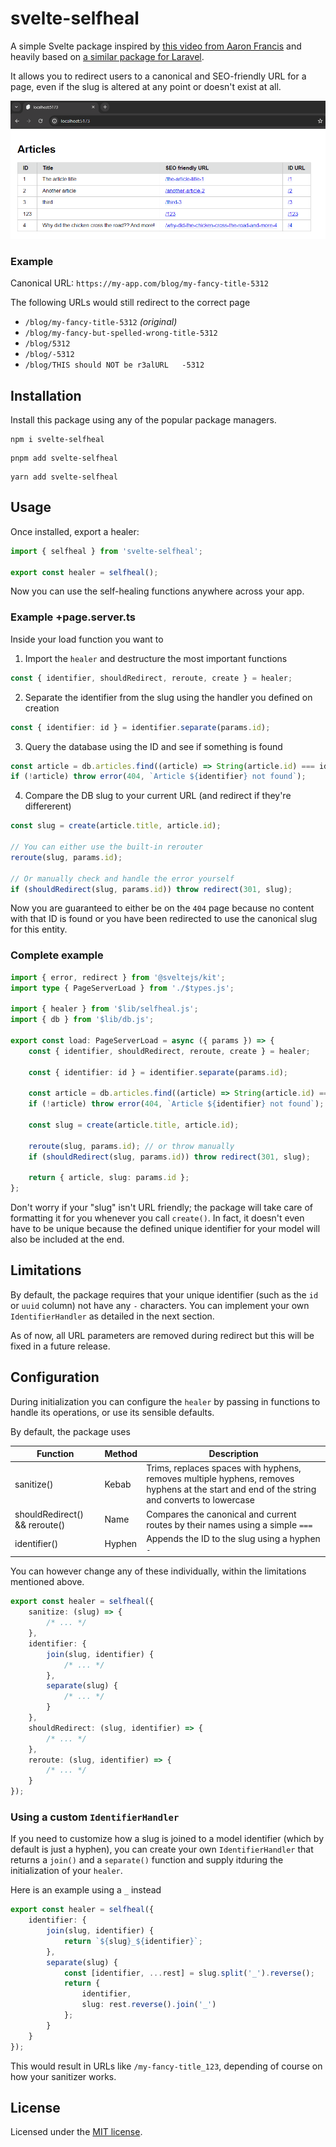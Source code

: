 # svelte-selfheal

A simple Svelte package inspired by [this video from Aaron Francis](https://www.youtube.com/watch?v=a6lnfyES-LA) and heavily based on [a similar package for Laravel](https://github.com/lukeraymonddowning/self-healing-urls).

It allows you to redirect users to a canonical and SEO-friendly URL for a page, even if the slug is altered at any point or doesn't exist at all.

![svelte-selfheal-gif](./static/svelte-selfheal.gif)

### Example

Canonical URL: `https://my-app.com/blog/my-fancy-title-5312`

The following URLs would still redirect to the correct page

- `/blog/my-fancy-title-5312` _(original)_
- `/blog/my-fancy-but-spelled-wrong-title-5312`
- `/blog/5312`
- `/blog/-5312`
- `/blog/THIS should NOT be r3alURL   -5312`

## Installation

Install this package using any of the popular package managers.

```
npm i svelte-selfheal
```

```
pnpm add svelte-selfheal
```

```
yarn add svelte-selfheal
```

## Usage

Once installed, export a healer:

```ts
import { selfheal } from 'svelte-selfheal';

export const healer = selfheal();
```

Now you can use the self-healing functions anywhere across your app.

### Example +page.server.ts

Inside your load function you want to

1. Import the `healer` and destructure the most important functions

```ts
const { identifier, shouldRedirect, reroute, create } = healer;
```

2. Separate the identifier from the slug using the handler you defined on creation

```ts
const { identifier: id } = identifier.separate(params.id);
```

3. Query the database using the ID and see if something is found

```ts
const article = db.articles.find((article) => String(article.id) === id);
if (!article) throw error(404, `Article ${identifier} not found`);
```

4. Compare the DB slug to your current URL (and redirect if they're differerent)

```ts
const slug = create(article.title, article.id);

// You can either use the built-in rerouter
reroute(slug, params.id);

// Or manually check and handle the error yourself
if (shouldRedirect(slug, params.id)) throw redirect(301, slug);
```

Now you are guaranteed to either be on the `404` page because no content with that ID is found or you have been redirected to use the canonical slug for this entity.

### Complete example

```ts
import { error, redirect } from '@sveltejs/kit';
import type { PageServerLoad } from './$types.js';

import { healer } from '$lib/selfheal.js';
import { db } from '$lib/db.js';

export const load: PageServerLoad = async ({ params }) => {
	const { identifier, shouldRedirect, reroute, create } = healer;

	const { identifier: id } = identifier.separate(params.id);

	const article = db.articles.find((article) => String(article.id) === id);
	if (!article) throw error(404, `Article ${identifier} not found`);

	const slug = create(article.title, article.id);

	reroute(slug, params.id); // or throw manually
	if (shouldRedirect(slug, params.id)) throw redirect(301, slug);

	return { article, slug: params.id };
};
```

Don't worry if your "slug" isn't URL friendly; the package will take care of
formatting it for you whenever you call `create()`. In fact, it doesn't even have to be unique because the
defined unique identifier for your model will also be included at the end.

## Limitations

By default, the package requires that your unique identifier (such as the `id` or `uuid` column)
not have any `-` characters. You can implement your own `IdentifierHandler` as detailed in the next section.

As of now, all URL parameters are removed during redirect but this will be fixed in a future release.

## Configuration

During initialization you can configure the `healer` by passing in functions to handle its operations, or use its sensible defaults.

By default, the package uses

| Function                      | Method | Description                                                                                                                                 |
| ----------------------------- | ------ | ------------------------------------------------------------------------------------------------------------------------------------------- |
| sanitize()                    | Kebab  | Trims, replaces spaces with hyphens, removes multiple hyphens, removes hyphens at the start and end of the string and converts to lowercase |
| shouldRedirect() && reroute() | Name   | Compares the canonical and current routes by their names using a simple `===`                                                               |
| identifier()                  | Hyphen | Appends the ID to the slug using a hyphen `-`                                                                                               |

You can however change any of these individually, within the limitations mentioned above.

```ts
export const healer = selfheal({
	sanitize: (slug) => {
		/* ... */
	},
	identifier: {
		join(slug, identifier) {
			/* ... */
		},
		separate(slug) {
			/* ... */
		}
	},
	shouldRedirect: (slug, identifier) => {
		/* ... */
	},
	reroute: (slug, identifier) => {
		/* ... */
	}
});
```

### Using a custom `IdentifierHandler`

If you need to customize how a slug is joined to a model identifier (which by default is just a hyphen),
you can create your own `IdentifierHandler` that returns a `join()` and a `separate()` function and supply itduring the initialization of your `healer`.

Here is an example using a `_` instead

```ts
export const healer = selfheal({
	identifier: {
		join(slug, identifier) {
			return `${slug}_${identifier}`;
		},
		separate(slug) {
			const [identifier, ...rest] = slug.split('_').reverse();
			return {
				identifier,
				slug: rest.reverse().join('_')
			};
		}
	}
});
```

This would result in URLs like `/my-fancy-title_123`, depending of course on how your sanitizer works.

## License

Licensed under the [MIT license](https://github.com/dominic-schmid/svelte-selfheal/blob/main/LICENSE.md).
